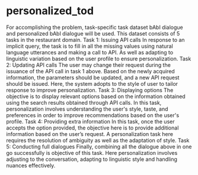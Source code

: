 # personalized_tod
For accomplishing the problem, task-specific task dataset bAbI dialogue and personalized bAbI dialogue will be used. This dataset consists of 5 tasks in the restaurant domain. 
Task 1: Issuing API calls
In response to an implicit query, the task is to fill in all the missing values using natural language utterances and making a call to API. As well as adapting to linguistic variation based on the user profile to ensure personalization.
Task 2: Updating API calls
The user may change their request during the issuance of the API call in task 1 above. Based on the newly acquired information, the parameters should be updated, and a new API request should be issued. Here, the system adopts to the style of user to tailor response to improve personalization.
Task 3: Displaying options
The objective is to display relevant options based on the information obtained using the search results obtained through API calls. In this task, personalization involves understanding the user's style, taste, and preferences in order to improve recommendations based on the user's profile.
Task 4: Providing extra information
In this task, once the user accepts the option provided, the objective here is to provide additional information based on the user’s request. A personalization task here requires the resolution of ambiguity as well as the adaptation of style.
Task 5: Conducting full dialogues
Finally, combining all the dialogue above in one go successfully is objective of this task. Here personalization involves adjusting to the conversation, adapting to linguistic style and handling nuances effectively.
